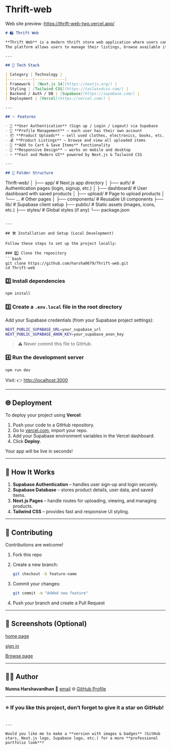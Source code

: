 
 # Thrift-web


Web site preview :https://thrift-web-two.vercel.app/


```markdown
# 🛍️ Thrift Web

**Thrift Web** is a modern thrift store web application where users can **sign up, log in, and sell their pre-owned items** such as clothes, electronics, books, and more.  
The platform allows users to manage their listings, browse available items, and connect with buyers — built with a clean UI and efficient backend integration.

---

## 🚀 Tech Stack

| Category | Technology |
|-----------|-------------|
| Framework | [Next.js 14](https://nextjs.org/) |
| Styling | [Tailwind CSS](https://tailwindcss.com/) |
| Backend / Auth / DB | [Supabase](https://supabase.com/) |
| Deployment | [Vercel](https://vercel.com/) |

---

## ✨ Features

- 🔐 **User Authentication** (Sign up / Login / Logout) via Supabase  
- 🧍 **Profile Management** – each user has their own account  
- 📦 **Product Uploads** – sell used clothes, electronics, books, etc.  
- 💰 **Product Listings** – browse and view all uploaded items  
- 🛒 **Add to Cart & Save Items** functionality  
- 📱 **Responsive Design** – works on mobile and desktop  
- ⚡ **Fast and Modern UI** powered by Next.js & Tailwind CSS  

---

## 🧩 Folder Structure

```

Thrift-web/
│
├── app/                  # Next.js app directory
│   ├── auth/             # Authentication pages (login, signup, etc.)
│   ├── dashboard/        # User dashboard with saved products
│   ├── upload/           # Page to upload products
│   └── ...               # Other pages
│
├── components/           # Reusable UI components
├── lib/                  # Supabase client setup
├── public/               # Static assets (images, icons, etc.)
├── styles/               # Global styles (if any)
└── package.json

````

---

## 🛠️ Installation and Setup (Local Development)

Follow these steps to set up the project locally:

### 1️⃣ Clone the repository
```bash
git clone https://github.com/harsha0679/Thrift-web.git
cd Thrift-web
````

### 2️⃣ Install dependencies

```bash
npm install
```

### 3️⃣ Create a `.env.local` file in the root directory

Add your Supabase credentials (from your Supabase project settings):

```bash
NEXT_PUBLIC_SUPABASE_URL=your_supabase_url
NEXT_PUBLIC_SUPABASE_ANON_KEY=your_supabase_anon_key
```

> ⚠️ Never commit this file to GitHub.

### 4️⃣ Run the development server

```bash
npm run dev
```

Visit:
👉 [http://localhost:3000](http://localhost:3000)

---

## 🌐 Deployment

To deploy your project using **Vercel**:

1. Push your code to a GitHub repository.
2. Go to [vercel.com](https://vercel.com/), import your repo.
3. Add your Supabase environment variables in the Vercel dashboard.
4. Click **Deploy**.

Your app will be live in seconds!

---

## 🧠 How It Works

1. **Supabase Authentication** – handles user sign-up and login securely.
2. **Supabase Database** – stores product details, user data, and saved items.
3. **Next.js Pages** – handle routes for uploading, viewing, and managing products.
4. **Tailwind CSS** – provides fast and responsive UI styling.

---

## 🤝 Contributing

Contributions are welcome!

1. Fork this repo
2. Create a new branch:

   ```bash
   git checkout -b feature-name
   ```
3. Commit your changes:

   ```bash
   git commit -m "Added new feature"
   ```
4. Push your branch and create a Pull Request

---

## 📸 Screenshots (Optional)



[home page](./public/screenshots/desk3.png)


[sign in ](./public/screenshots/desk2.png)

[Browse page](./public/screenshots/desk1.png)


---



## 👨‍💻 Author

**Nunna Harshavardhan**
📧 [email](harshavardhannunna944@gmail.com)
🌐 [GitHub Profile](https://github.com/harsha0679)

---

### ⭐ If you like this project, don’t forget to give it a star on GitHub!

```

---

Would you like me to make a **version with images & badges** (GitHub stars, Next.js logo, Supabase logo, etc.) for a more **professional portfolio look**?
```



